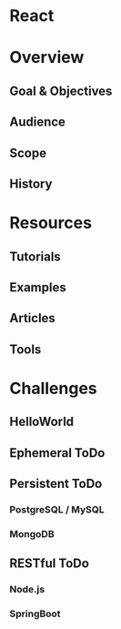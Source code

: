 React
=====

# Overview

## Goal & Objectives

## Audience

## Scope

## History

# Resources

## Tutorials

## Examples

## Articles

## Tools

# Challenges

## HelloWorld

## Ephemeral ToDo

## Persistent ToDo

### PostgreSQL / MySQL

### MongoDB

## RESTful ToDo

### Node.js

### SpringBoot
